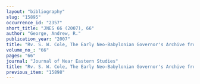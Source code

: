 ```yaml
---
layout: "bibliography"
slug: "15895"
occurrence_id: "2357"
short_title: "JNES 66 (2007), 66"
author: "George, Andrew, R."
publication_year: "2007"
title: "Rv. S. W. Cole, The Early Neo-Babylonian Governor's Archive from Nippur, and Nippur in Late Assyrian Times c. 755-512 BC."
volume_no_: "66"
pages: "66"
journal: "Journal of Near Eastern Studies"
title: "Rv. S. W. Cole, The Early Neo-Babylonian Governor's Archive from Nippur, and Nippur in Late Assyrian Times c. 755-512 BC."
previous_item: "15898"
---
```

